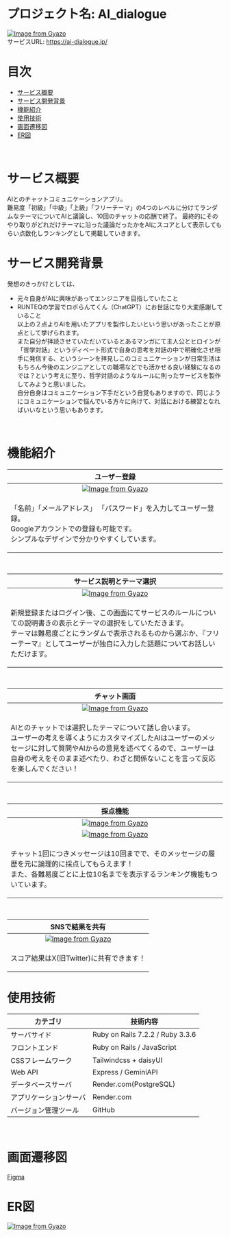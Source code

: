 # プロジェクト名: AI_dialogue
[![Image from Gyazo](https://i.gyazo.com/fd8cb1f5174fed0c8b55d2407eab2c1b.png)](https://gyazo.com/fd8cb1f5174fed0c8b55d2407eab2c1b)
<br>
サービスURL: https://ai-dialogue.jp/
<br>

# 目次
- [サービス概要](#サービス概要)
- [サービス開発背景](#サービス開発背景)
- [機能紹介](#機能紹介)
- [使用技術](#使用技術)
- [画面遷移図](#画面遷移図)
- [ER図](#er図)
<br>

# サービス概要
AIとのチャットコミュニケーションアプリ。  
難易度「初級」「中級」「上級」「フリーテーマ」の4つのレベルに分けてランダムなテーマについてAIと議論し、10回のチャットの応酬で終了。
最終的にそのやり取りがどれだけテーマに沿った議論だったかをAIにスコアとして表示してもらい点数化しランキングとして掲載していきます。
<br>

# サービス開発背景
発想のきっかけとしては、  
- 元々自身がAIに興味があってエンジニアを目指していたこと  
- RUNTEQの学習でロボらんてくん（ChatGPT）にお世話になり大変感謝していること  
以上の２点よりAIを用いたアプリを製作したいという思いがあったことが原点として挙げられます。 <br>
また自分が拝読させていただいているとあるマンガにて主人公とヒロインが「哲学対話」というディベート形式で自身の思考を対話の中で明確化させ相手に発信する、というシーンを拝見しこのコミュニケーションが日常生活はもちろん今後のエンジニアとしての職場などでも活かせる良い経験になるのでは？という考えに至り、哲学対話のようなルールに則ったサービスを製作してみようと思いました。<br>
自分自身はコミュニケーション下手だという自覚もありますので、同じようにコミュニケーションで悩んでいる方々に向けて、対話における練習となればいいなという思いもあります。
<br>

# 機能紹介
| ユーザー登録 |
| :---: |
| [![Image from Gyazo](https://i.gyazo.com/895accd0e3b9b9fdd711f117f0d0503c.png)](https://gyazo.com/895accd0e3b9b9fdd711f117f0d0503c) |
| <p align="left"> 「名前」「メールアドレス」 「パスワード」を入力してユーザー登録。<br>Googleアカウントでの登録も可能です。<br> シンプルなデザインで分かりやすくしています。</p> |
<br>

| サービス説明とテーマ選択 |
| :---: |
| [![Image from Gyazo](https://i.gyazo.com/b901af1d77b36a310d4341f8278589a3.gif)](https://gyazo.com/b901af1d77b36a310d4341f8278589a3) |
| <p align="left"> 新規登録またはログイン後、この画面にてサービスのルールについての説明書きの表示とテーマの選択をしていただきます。<br>テーマは難易度ごとにランダムで表示されるものから選ぶか、『フリーテーマ』としてユーザーが独自に入力した話題についてお話しいただけます。</p> |
<br>

| チャット画面 |
| :---: |
| [![Image from Gyazo](https://i.gyazo.com/7043aaafef36220c1c270031160602b3.png)](https://gyazo.com/7043aaafef36220c1c270031160602b3) |
| <p align="left"> AIとのチャットでは選択したテーマについて話し合います。<br>ユーザーの考えを導くようにカスタマイズしたAIはユーザーのメッセージに対して質問やAIからの意見を述べてくるので、ユーザーは自身の考えをそのまま述べたり、わざと関係ないことを言って反応を楽しんでください！ </p> |
<br>

| 採点機能 |
| :---: |
| [![Image from Gyazo](https://i.gyazo.com/b955bbf27e6310532da7491fcd8559e2.png)](https://gyazo.com/b955bbf27e6310532da7491fcd8559e2) |
| [![Image from Gyazo](https://i.gyazo.com/b90b697955a931073307d277314bb5e9.gif)](https://gyazo.com/b90b697955a931073307d277314bb5e9) |
| <p align="left">チャット1回につきメッセージは10回までで、そのメッセージの履歴を元に論理的に採点してもらえます！<br>また、各難易度ごとに上位10名までを表示するランキング機能もついています。</p> |
<br>

| SNSで結果を共有 |
| :---: |
| [![Image from Gyazo](https://i.gyazo.com/e609c0546c6d3136c873f051abd78575.png)](https://gyazo.com/e609c0546c6d3136c873f051abd78575) |
| <p align="left">スコア結果はX(旧Twitter)に共有できます！</p> |

# 使用技術
| カテゴリ | 技術内容 |
| --- | --- |
| サーバサイド | Ruby on Rails 7.2.2 / Ruby 3.3.6|
| フロントエンド | Ruby on Rails / JavaScript |
| CSSフレームワーク | Tailwindcss + daisyUI |
| Web API | Express / GeminiAPI |
| データベースサーバ | Render.com(PostgreSQL) |
| アプリケーションサーバ | Render.com |
| バージョン管理ツール | GitHub |
<br>

# 画面遷移図
[Figma](https://www.figma.com/design/vyfELEbCh4mGzufeNAEG8P/%E7%94%BB%E9%9D%A2%E9%81%B7%E7%A7%BB%E5%9B%B3?node-id=0-1&t=feQaIUnSu9qImhG0-1)
<br>

# ER図
[![Image from Gyazo](https://i.gyazo.com/0060c7548d92a7fdf168868807496885.png)](https://gyazo.com/0060c7548d92a7fdf168868807496885)